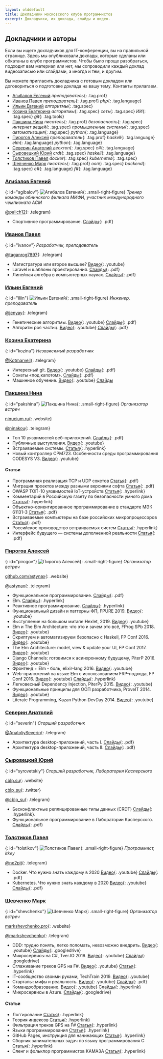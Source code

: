 ```yaml
---
layout: olddefault
title: Докладчики московского клуба программистов
excerpt: Докладчики, их доклады, слайды и видео.
---
```


## Докладчики и авторы

Если вы ищете докладчиков для IT-конференции, вы на правильной странице. Здесь мы опубликовали доклады, которые сделаны или обкатаны в клубе программистов. Чтобы было проще разобраться, подходит вам материал или нет, мы сопроводили каждый доклад видеозаписью или слайдами, а иногда и тем, и другим.

Вы можете пригласить докладчика с готовым докладом или договориться о подготовке доклада на вашу тему. Контакты прилагаем.

* [Агибалов Евгений](#agibalov) *преподаватель*{: .tag.prof}
* [Иванов Павел](#ivanov) *преподаватель*{: .tag.prof} *php*{: .tag.language}
* [Ильин Евгений](#iliin) *алгоритмы*{: .tag.spec}
* [Козина Екатерина](#kozina) *алгоритмы*{: .tag.spec} *сеть*{: .tag.spec} *ИИ*{: .tag.spec} *git*{: .tag.tools}
* [Пакшина Нина](#pakshina) *писатель*{: .tag.prof} *безопасность*{: .tag.spec} *интернет вещей*{: .tag.spec} *промышленные системы*{: .tag.spec} *автоматизация*{: .tag.spec} *python*{: .tag.language}
* [Пирогов Алексей](#pirogov) *преподаватель*{: .tag.prof} *haskell*{: .tag.language} *elm*{: .tag.language} *python*{: .tag.language}
* [Северин Анатолий](#severin) *десктоп*{: .tag.spec} *c#*{: .tag.language}
* [Сыровецкий Юрий](#syrovetskiy) *crdt*{: .tag.spec} *haskell*{: .tag.language}
* [Толстиков Павел](#tolstikov) *docker*{: .tag.spec} *kubernetes*{: .tag.spec}
* [Шевченко Марк](#shevchenko) *писатель*{: .tag.prof} *ооп*{: .tag.spec} *backend*{: .tag.spec} *c#*{: .tag.language} *f#*{: .tag.language}


### [Агибалов Евгений](#agibalov)
{: id="agibalov"}
![Агибалов Евгений](/assets/img/speakers/agibalov.jpg){: .small-right-figure}
*Тренер команды обнинского филиала МИФИ, участник международного чемпионата ACM*

[@palich12](tg://resolve?domain=palich12){: .telegram}

* Спортивное программирование. [Слайды](/downloads/acm.pdf){: .pdf}


### [Иванов Павел](#ivanov)
{: id="ivanov"}
*Разработчик, преподаватель*

[@taganrog7897](tg://resolve?domain=taganrog7897){: .telegram}

* Магистратура или второе высшее? [Видео](https://youtu.be/_9ANSi31ZHc){: .youtube}
* Laravel и шаблоны проектирования. [Слайды](https://github.com/progmsk/progmsk.github.io/files/14818166/laravel-php-patterns.pdf){: .pdf}
* Линейная алгебра в компьютерных науках. [Слайды](https://github.com/progmsk/progmsk.github.io/files/14818355/la-in-cs.pdf){: .pdf}


### [Ильин Евгений](#iliin)
{: id="iliin"}
![Ильин Евгений](/assets/img/speakers/iliin.jpg){: .small-right-figure}
*Инженер, преподаватель*

[@jenyay](tg://resolve?domain=jenyay){: .telegram}

* Генетические алгоритмы. [Видео](https://youtu.be/89Wk0kNnbJQ){: .youtube} [Слайды](https://github.com/progmsk/progmsk.github.io/files/14818180/genetic-algorithms.pdf){: .pdf}
* Алгоритм роя частиц. [Видео](https://youtu.be/57YBBIwnkQU){: .youtube} [Слайды](https://github.com/progmsk/progmsk.github.io/files/14817969/particle-swarm.pdf){: .pdf}


### [Козина Екатерина](#kozina)
{: id="kozina"}
*Независимый разработчик*

[@Kotmarvell](tg://resolve?domain=Kotmarvell){: .telegram}

* Интересный git. [Видео](https://youtu.be/GrPkMhZ_C9w){: .youtube} [Слайды](https://github.com/progmsk/progmsk.github.io/files/14818203/advanced-git.pdf){: .pdf}
* Сокеты «под капотом». [Слайды](https://github.com/progmsk/progmsk.github.io/files/14818252/sockets-under-bonnet.pdf){: .pdf}
* Машинное обучение. [Видео](https://youtu.be/pgwnDcKua_M){: .youtube} [Слайды](https://github.com/progmsk/progmsk.github.io/files/14817992/machine-learning.pdf)


### [Пакшина Нина](#pakshina)
{: id="pakshina"}
![Пакшина Нина](/assets/img/speakers/pakshina.jpg){: .small-right-figure}
*Организатор встреч*

[ninucium.ru](http://ninucium.ru/portfolio/){: .website}

[@ninakou](tg://resolve?domain=ninakou){: .telegram}

* Топ 10 уязвимостей веб-приложений. [Слайды](https://github.com/progmsk/progmsk.github.io/files/14818318/owasp.pdf){: .pdf} 
* Публичные выступления. [Видео](https://youtu.be/IEcxTJ_gja8){: .youtube}
* Встраиваемые системы. [Статья](https://habr.com/post/358340/){: .hyperlink}
* Новый контроллер CPM723. Особенности среды программирования CODESYS V3. [Видео](https://youtu.be/9rdh4dBSRzc){: .youtube}

#### Статьи

* Программная реализация TCP и UDP сокетов [Статья](http://ninucium.ru/portfolio/downloads/sockets.pdf){: .pdf}
* Миграция проектов между разными версиями софта [Статья](http://ninucium.ru/portfolio/downloads/migration.pdf){: .pdf}
* OWASP ТОП-10 уязвимостей IoT-устройств [Статья](https://habr.com/ru/company/jetinfosystems/blog/469799/){: .hyperlink}
* Комментарий в Российскую газету по безопасности умного дома [Статья](https://rg.ru/2019/10/27/ekspert-predupredil-o-slabyh-mestah-sistemy-umnyj-dom.html){: .hyperlink}
* Объектно-ориентированное программирование в стандарте МЭК 61131-3 [Статья](http://ninucium.ru/portfolio/downloads/OOP_IEC.pdf){: .pdf}
* Встраиваемые компьютеры на базе российских микропроцессоров [Статья](http://ninucium.ru/portfolio/downloads/baikal.pdf){: .pdf}
* Российское производство встраиваемых систем [Статья](https://habr.com/ru/post/358340/){: .hyperlink}
* Интерфейс будущего — системы дополненной реальности [Статья](http://ninucium.ru/portfolio/downloads/AR.pdf){: .pdf}


### [Пирогов Алексей](#pirogov)
{: id="pirogov"}
![Пирогов Алексей](/assets/img/speakers/pirogov.jpg){: .small-right-figure}
*Организатор встреч*

[github.com/astynax](https://github.com/astynax){: .website}

[@astynax](tg://resolve?domain=astynax){: .telegram}

* Функциональное программирование. [Слайды](https://box.kaspersky.com/d/40f9231d6dfe4f789d31/files/?p=/%D0%90%D0%BB%D0%B5%D0%BA%D1%81%D0%B5%D0%B9%20%D0%9F%D0%B8%D1%80%D0%BE%D0%B3%D0%BE%D0%B2%20-%20%D0%A4%D1%83%D0%BD%D0%BA%D1%86%D0%B8%D0%BE%D0%BD%D0%B0%D0%BB%D1%8C%D0%BD%D0%BE%D0%B5_%D0%BF%D1%80%D0%BE%D0%B3%D1%80%D0%B0%D0%BC%D0%BC%D0%B8%D1%80%D0%BE%D0%B2%D0%B0%D0%BD%D0%B8%D0%B5.pdf){: .pdf}
* Elm. [Слайды](https://astynax.github.io/slides/elm-wtf.html){: .hyperlink}
* Реактивное программирование. [Слайды](https://astynax.github.io/slides/reactive){: .hyperlink}
* Функциональный дизайн и паттерны ФП, FPURE 2019. [Видео](https://youtu.be/kR4mCDIHrac){: .youtube}
* Выступление на большом митапе Hexlet, 2019. [Видео](https://youtu.be/DEKkNdISPNo){: .youtube}
* Elm и The Elm Architecture: что это и зачем это всё, FProg SPb 2018. [Видео](https://youtu.be/Vs-gFdHr3e0){: .youtube}
* Скриптуем и автоматизируем безопасно с Haskell, FP Conf 2016. [Видео](https://youtu.be/WWz1VE94bAM){: .youtube}
* The Elm Architecture: model, view & update your UI, FP Conf 2017. [Видео](https://youtu.be/iHIQEyYSY9M){: .youtube}
* Django Channels: готовимся к асинхронному будущему, PiterP 2016. [Видео](https://youtu.be/9QwQpCqiUWo){: .youtube}
* Фронтенд + Elm - боль, elixir-lang 2016. [Видео](https://youtu.be/puJxekQ7aQk){: .youtube}
* Web-приложений на языке Elm с использованием FRP-подхода, FP Conf 2016. [Видео](https://youtu.be/ZD0GcCAopc4){: .youtube} [Слайды](https://astynax.me/about-elm/slides.html){: .hyperlink}
* Легковесный Dependency Injection, PiterPy 2015. [Видео](https://youtu.be/RD64LE16FGc){: .youtube}
* Функциональные принципы для ООП разработчика, ProveIT 2014. [Видео](https://youtu.be/3OVJ4Rzt6qo){: .youtube}
* Literate Programming, Kazan Python DevDay 2014. [Видео](https://youtu.be/3bjEMJPZ9jI){: .youtube}


### [Северин Анатолий](#severin)
{: id="severin"}
*Старший разработчик*

[@AnatoliySeverin](tg://resolve?domain=AnatoliySeverin){: .telegram}

* Архитектура desktop-приложений, часть I. [Слайды](https://github.com/progmsk/progmsk.github.io/files/14818275/ui-1.pdf){: .pdf}
* Архитектура desktop-приложений, часть II. [Слайды](https://github.com/progmsk/progmsk.github.io/files/14963448/ui-2.pdf){: .pdf}


### [Сыровецкий Юрий](#syrovetskiy)
{: id="syrovetskiy"}
*Старший разработчик, Лаборатория Касперского*

[cblp.su](http://cblp.su){: .website}

[cblp_su](https://twitter.com/cblp_su){: .twitter}

[@cblp_su](tg://resolve?domain=cblp_su){: .telegram}

* Бесконфликтные реплицированные типы данных (CRDT) [Слайды](https://slides.com/cblpsu/crdt){: .hyperlink}.
* Функциональное программирование в Лаборатории Касперского. [Слайды](https://box.kaspersky.com/d/40f9231d6dfe4f789d31/files/?p=/%D0%AE%D1%80%D0%B8%D0%B9%20%D0%A1%D1%8B%D1%80%D0%BE%D0%B2%D0%B5%D1%86%D0%BA%D0%B8%D0%B9%20-%20FP_in_KL.pdf){: .pdf}


### [Толстиков Павел](#tolstikov)
{: id="tolstikov"}
![Толстиков Павел](/assets/img/speakers/tolstikov.jpg){: .small-right-figure}
*Программист, itkey*

[@ne2pit](tg://resolve?domain=ne2pit){: .telegram}

* Docker. Что нужно знать каждому в 2020 [Видео](https://youtu.be/fXRCQpb0R0g){: .youtube} [Слайды](https://github.com/progmsk/progmsk.github.io/files/14817940/docker-2020.pdf){: .pdf}
* Kubernetes. Что нужно знать каждому в 2020 [Видео](https://youtu.be/0IfkDIlHRA8){: .youtube} [Слайды](https://github.com/progmsk/progmsk.github.io/files/14817933/kubernetes-2020.pdf){: .pdf}


### [Шевченко Марк](#shevchenko)
{: id="shevchenko"}
![Шевченко Марк](/assets/img/speakers/shevchenko.jpg){: .small-right-figure}
*Организатор встреч*

[markshevchenko.pro](https://markshevchenko.pro/){: .website}

[@markshevchenko](tg://resolve?domain=markshevchenko){: .telegram}

* DDD: трудно понять, легко поломать, невозможно внедрить. [Видео](https://youtu.be/WwRXloRVh74){: .youtube} [Слайды](https://docs.google.com/presentation/d/1pwVS3CHFA7V5AqSmOrZACf9gKHFkdXtGH6ZH70V516k/){: .googledrive}
* Микросервисы на C#, Tver.IO 2019. [Видео](https://youtu.be/HHQbRDX7g8k){: .youtube} [Слайды](https://docs.google.com/presentation/d/1fNFMNp4IjvzSWIBPAqTw_8bqRTibzNFuT7w9cv5OBM8/){: .googledrive}
* Сглаживание треков GPS на F#. [Видео](https://youtu.be/BDVCNNs02b8){: .youtube} [Статья](https://markshevchenko.pro/articles/fsharp-gps-tracks-filtration/){: .hyperlink} 
* IT-сообщество своими руками, TechTrain 2019. [Видео](https://youtu.be/igV9dcVuwqo){: .youtube}
* Стартапы: мифы и реальность. [Видео](https://youtu.be/syNNWFJvsz8){: .youtube} [Слайды](https://markshevchenko.pro/download/startups-myths-and-reality.pdf){: .pdf}
* Командообразование. [Видео](https://youtu.be/1WcjGH1uERw){: .youtube} [Слайды](https://markshevchenko.pro/presentations/team-building/){: .hyperlink}
* Микросервисы в Azure. [Слайды](https://docs.google.com/document/d/1SEoK-1oiEI4wмNmw3uWBMUxSjMh6VxnQ7v-zfngbRCi8/){: .googledrive}

#### Статьи

* Логгирование [Статья](https://markshevchenko.pro/2017/09/28/logging/){: .hyperlink}
* Теория индексов [Статья](https://markshevchenko.pro/articles/index-theory/){: .hyperlink}
* Фильтрация треков GPS на F# [Статья](https://markshevchenko.pro/articles/fsharp-gps-tracks-filtration/){: .hyperlink}
* Языки программирования [Статья](https://markshevchenko.pro/articles/program-languages/){: .hyperlink}
* GitHub Pages, инструкция для начинающих [Статья](https://markshevchenko.pro/articles/github-pages/){: .hyperlink}
* Сборник занимательных задач по языку программирования C [Статья](https://markshevchenko.pro/articles/c-book-of-problems/){: .hyperlink}
* Сленг и фольклор программистов КАМАЗА [Статья](https://markshevchenko.pro/articles/slang/){: .hyperlink}

